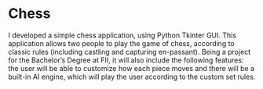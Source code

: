# Chess

I developed a simple chess application, using Python Tkinter GUI. This application allows two people to play the game of chess, according to classic rules (including castling and capturing en-passant). Being a project for the Bachelor’s Degree at FII, it will also include the following features: the user will be able to customize how each piece moves and there will be a built-in AI engine, which will play the user according to the custom set rules.
 
